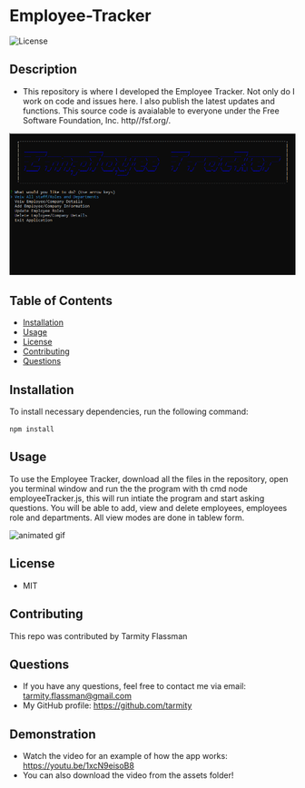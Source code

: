 # Employee-Tracker
![License](https://img.shields.io/github/license/tarmity/employee-tracker)

  ## Description
  * This repository is where I developed the Employee Tracker. Not only do I work on code and issues here. I also publish the latest updates and functions. This source code is avaialable to everyone under the Free Software Foundation, Inc. http//fsf.org/.
  
  ![img](./assets/employeeTracker.png)
  

  ## Table of Contents
  * [Installation](#installation)
  * [Usage](#Usage)
  * [License](#License)
  * [Contributing](#Contributing)
  * [Questions](#Questions)
  

  ## Installation
  To install necessary dependencies, run the following command:
  
    npm install

  ## Usage
  To use the Employee Tracker, download all the files in the repository, open you terminal window and run the the program with th cmd node employeeTracker.js, this will run intiate the program and start asking questions. You will be able to add, view and delete employees, employees role and departments. All view modes are done in tablew form.
  
  ![animated gif](https://github.com/Tarmity/employee-tracker/blob/master/assets/EmployTrackGif.gif)

  ## License
  * MIT

  ## Contributing
  This repo was contributed by Tarmity Flassman

  ## Questions
  * If you have any questions, feel free to contact me via email: tarmity.flassman@gmail.com
  * My GitHub profile: https://github.com/tarmity

  ## Demonstration 
  * Watch the video for an example of how the app works: https://youtu.be/1xcN9eisoB8
  * You can also download the video from the assets folder!

